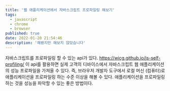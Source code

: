 ```yaml
---
title: '웹 애플리케이션에서 자바스크립트 프로파일링 해보기'
tags:
  - javascript
  - chrome
  - browser
published: true
date: 2022-01-20 21:54:46
description: '해봤지만 해보지 않았습니다'
---
```


자바스크립트를 프로파일링 할 수 있는 api가 있다. https://wicg.github.io/js-self-profiling/ 이 api를 활용하면 실제 고객의 디바이스에서 자바스크립트 웹 애플리케이션의 성능 프로파일을 가져올 수 있다. 즉, 브라우저 개발자 도구에서 로컬 머신 (컴퓨터)로 애플리케이션을 프로파일링 하는 수준 이상을 해볼 수 있다. 애플리케이션을 프로파일링하는 것을 성능을 파악할 수 있는 좋은 방법이다.
